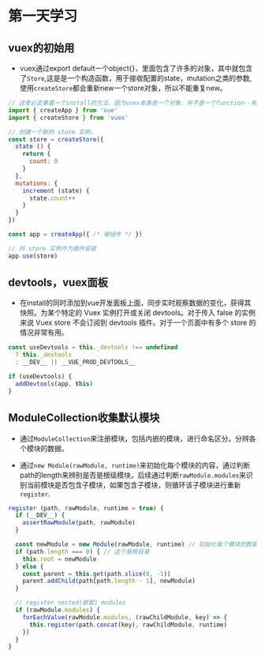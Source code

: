 # 第一天学习

## vuex的初始用

- vuex通过export default一个object{}，里面包含了许多的对象，其中就包含了`Store`,这是是一个构造函数，用于接收配置的state，mutation之类的参数,使用`createStore`都会重新new一个store对象，所以不能重复new。

```js
// 这里必定暴露一个install的方法，因为vuex本身是一个对象，并不是一个function--构造函数内部有一个install方法，并且还在定义了$store为全局用法。
import { createApp } from 'vue'
import { createStore } from 'vuex'

// 创建一个新的 store 实例，
const store = createStore({
  state () {
    return {
      count: 0
    }
  },
  mutations: {
    increment (state) {
      state.count++
    }
  }
})

const app = createApp({ /* 根组件 */ })

// 将 store 实例作为插件安装
app.use(store)
```

## devtools，vuex面板

- 在install的同时添加到vue开发面板上面，同步实时观察数据的变化，获得其快照。为某个特定的 Vuex 实例打开或关闭 devtools。对于传入 false 的实例来说 Vuex store 不会订阅到 devtools 插件。对于一个页面中有多个 store 的情况非常有用。

```js
const useDevtools = this._devtools !== undefined
  ? this._devtools
  : __DEV__ || __VUE_PROD_DEVTOOLS__

if (useDevtools) {
  addDevtools(app, this)
}
```

## ModuleCollection收集默认模块

- 通过`ModuleCollection`来注册模块，包括内嵌的模块，进行命名区分。分辨各个模块的数据。

- 通过`new Module(rawModule, runtime)`来初始化每个模块的内容，通过判断path的length来辨别是否是根级模块，后续通过判断`rawModule.modules`来识别当前模块是否包含子模块，如果包含子模块，则循环该子模块进行重新`register`.

```js
register (path, rawModule, runtime = true) {
  if (__DEV__) {
    assertRawModule(path, rawModule)
  }

  const newModule = new Module(rawModule, runtime) // 初始化每个模块的数据
  if (path.length === 0) { // 这个是根目录
    this.root = newModule
  } else {
    const parent = this.get(path.slice(0, -1))
    parent.addChild(path[path.length - 1], newModule)
  }

  // register nested(嵌套) modules
  if (rawModule.modules) {
    forEachValue(rawModule.modules, (rawChildModule, key) => {
      this.register(path.concat(key), rawChildModule, runtime)
    })
  }
}
```
